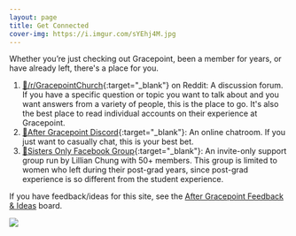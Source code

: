 ```yaml
---
layout: page
title: Get Connected
cover-img: https://i.imgur.com/sYEhj4M.jpg
---
```


Whether you’re just checking out Gracepoint, been a member for years, or have already left, there's a place for you. 

1. [🔗/r/GracepointChurch](https://www.reddit.com/r/GracepointChurch/){:target="_blank"} on Reddit: A discussion forum. If you have a specific question or topic you want to talk about and you want answers from a variety of people, this is the place to go. It's also the best place to read individual accounts on their experience at Gracepoint.
2. [🔗After Gracepoint Discord](https://discord.gg/shUNTVqKp8){:target="_blank"}: An online chatroom. If you just want to casually chat, this is your best bet.
3. [🔗Sisters Only Facebook Group](https://www.reddit.com/r/GracepointChurch/comments/xbsx3n/sisters_there_is_a_safety_net_for_you_now/){:target="_blank"}: An invite-only support group run by Lillian Chung with 50+ members. This group is limited to women who left during their post-grad years, since post-grad experience is so different from the student experience.

If you have feedback/ideas for this site, see the [After Gracepoint Feedback & Ideas](https://app.loopedin.io/after-gracepoint) board.

![](https://i.imgur.com/2YKhOPr.jpg)
